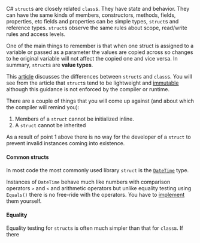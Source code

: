 C# `struct`s are closely related `class`s. They have state and behavior. They can have the same kinds of members, constructors, methods, fields, properties, etc fields and properties can be simple types, `struct`s and reference types. `struct`s observe the same rules about scope, read/write rules and access levels.

One of the main things to remember is that when one struct is assigned to a variable or passed as a parameter the values are copied across so changes to he original variable will not affect the copied one and vice versa. In summary, `struct`s are **value types**.

This [article][structs-patterns] discusses the differences between `struct`s and `class`s. You will see from the article that `struct`s tend to be lightweight and [immutable][structs-immutable] although this guidance is not enforced by the compiler or runtime.

There are a couple of things that you will come up against (and about which the compiler will remind you):

1. Members of a `struct` cannot be initialized inline.
2. A `struct` cannot be inherited

As a result of point 1 above there is no way for the developer of a `struct` to prevent invalid instances coming into existence.

#### Common structs

In most code the most commonly used library `struct` is the [`DateTime`][date-time] type.

Instances of `DateTime` behave much like numbers with comparison operators `>` and `<` and arithmetic operators but unlike equality testing using `Equals()` there is no free-ride with the operators. You have to [implement][operators] them yourself.

#### Equality

Equality testing for `struct`s is often much simpler than that for `class`s. If there

[structs-patterns]: https://docs.microsoft.com/en-us/dotnet/standard/design-guidelines/choosing-between-class-and-struct
[structs-immutable]: https://stackoverflow.com/a/3753640/96167
[date-time]: https://docs.microsoft.com/en-us/dotnet/api/system.datetime?view=netcore-3.1
[operators]: https://docs.microsoft.com/en-us/dotnet/csharp/language-reference/operators/operator-overloading

